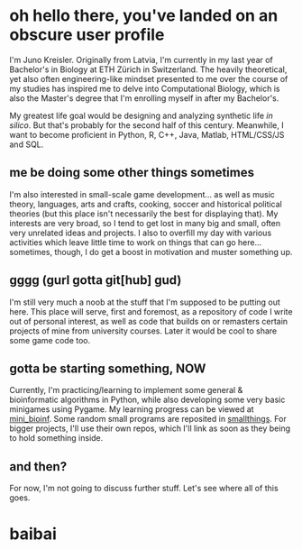 # oh hello there, you've landed on an obscure user profile

I'm Juno Kreisler. Originally from Latvia, I'm currently in my last year of Bachelor's in Biology at ETH Zürich in Switzerland.
The heavily theoretical, yet also often engineering-like mindset presented to me over the course of my studies 
has inspired me to delve into Computational Biology, which is also the Master's degree that I'm enrolling myself in after my Bachelor's. 

My greatest life goal would be designing and analyzing synthetic life *in silico*. But that's probably for the second half of this century.
Meanwhile, I want to become proficient in Python, R, C++, Java, Matlab, HTML/CSS/JS and SQL.

## me be doing some other things sometimes

I'm also interested in small-scale game development... 
as well as music theory, languages, arts and crafts, cooking, soccer and historical political theories 
(but this place isn't necessarily the best for displaying that). My interests are very broad, so I tend to get lost in many big and small, 
often very unrelated ideas and projects. I also to overfill my day with various activities which leave little time to work on things 
that can go here... sometimes, though, I do get a boost in motivation and muster something up. 

## gggg (gurl gotta git[hub] gud)

I'm still very much a noob at the stuff that I'm supposed to be putting out here. This place will serve, first and foremost, 
as a repository of code I write out of personal interest, as well as code that builds on or remasters certain projects of mine 
from university courses. Later it would be cool to share some game code too.

## gotta be starting something, NOW

Currently, I'm practicing/learning to implement some general & bioinformatic algorithms in Python,
while also developing some very basic minigames using Pygame. 
My learning progress can be viewed at [mini_bioinf](https://github.com/junokreisler/mini_bioinf).
Some random small programs are reposited in [smallthings](https://github.com/junokreisler/smallthings).
For bigger projects, I'll use their own repos, which I'll link as soon as they being to hold something inside.

## and then?

For now, I'm not going to discuss further stuff.
Let's see where all of this goes.

# baibai

<!---
junokreisler/junokreisler is a ✨ special ✨ repository because its `README.md` (this file) appears on your GitHub profile.
You can click the Preview link to take a look at your changes.
--->
